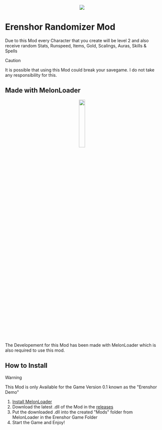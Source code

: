 <p align="center">
  <img src="https://shared.akamai.steamstatic.com/store_item_assets/steam/apps/2382520/header.jpg?t=1719971377" />
</p>

# Erenshor Randomizer Mod
Due to this Mod every Character that you create will be level 2 and also receive random Stats, Runspeed, Items, Gold, Scalings, Auras, Skills & Spells

> [!CAUTION]
> It is possible that using this Mod could break your savegame. I do not take any responsibility for this.

## Made with MelonLoader
<p align="center">
  <img src="https://melonwiki.xyz/_media/logo.svg" height="20%" width="20%" />
</p>
The Developement for this Mod has been made with MelonLoader which is also required to use this mod.

## How to Install
> [!WARNING]
> This Mod is only Available for the Game Version 0.1 known as the "Erenshor Demo"
1. [Install MelonLoader](https://melonwiki.xyz/#/?id=automated-installation) 
2. Download the latest .dll of the Mod in the [releases](https://github.com/Lenzork/Erenshor-All-GM-Mod/releases)
3. Put the downloaded .dll into the created "Mods" folder from MelonLoader in the Erenshor Game Folder
4. Start the Game and Enjoy!
